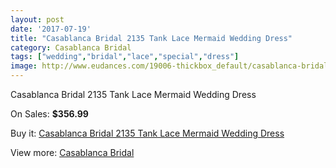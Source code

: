 ```yaml
---
layout: post
date: '2017-07-19'
title: "Casablanca Bridal 2135 Tank Lace Mermaid Wedding Dress"
category: Casablanca Bridal
tags: ["wedding","bridal","lace","special","dress"]
image: http://www.eudances.com/19006-thickbox_default/casablanca-bridal-2135-tank-lace-mermaid-wedding-dress.jpg
---
```

Casablanca Bridal 2135 Tank Lace Mermaid Wedding Dress

On Sales: **$356.99**
<a href="https://www.eudances.com/en/casablanca-bridal/5651-casablanca-bridal-2135-tank-lace-mermaid-wedding-dress.html"><amp-img layout="responsive" width="600" height="600" src="//www.eudances.com/19006-thickbox_default/casablanca-bridal-2135-tank-lace-mermaid-wedding-dress.jpg" alt="Casablanca Bridal 2135 Tank Lace Mermaid Wedding Dress 0" /></a>
<a href="https://www.eudances.com/en/casablanca-bridal/5651-casablanca-bridal-2135-tank-lace-mermaid-wedding-dress.html"><amp-img layout="responsive" width="600" height="600" src="//www.eudances.com/19008-thickbox_default/casablanca-bridal-2135-tank-lace-mermaid-wedding-dress.jpg" alt="Casablanca Bridal 2135 Tank Lace Mermaid Wedding Dress 1" /></a>
<a href="https://www.eudances.com/en/casablanca-bridal/5651-casablanca-bridal-2135-tank-lace-mermaid-wedding-dress.html"><amp-img layout="responsive" width="600" height="600" src="//www.eudances.com/19007-thickbox_default/casablanca-bridal-2135-tank-lace-mermaid-wedding-dress.jpg" alt="Casablanca Bridal 2135 Tank Lace Mermaid Wedding Dress 2" /></a>

Buy it: [Casablanca Bridal 2135 Tank Lace Mermaid Wedding Dress](https://www.eudances.com/en/casablanca-bridal/5651-casablanca-bridal-2135-tank-lace-mermaid-wedding-dress.html "Casablanca Bridal 2135 Tank Lace Mermaid Wedding Dress")

View more: [Casablanca Bridal](https://www.eudances.com/en/4-casablanca-bridal "Casablanca Bridal")